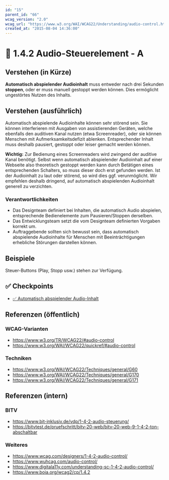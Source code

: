 ```yaml
---
id: "15"
parent_id: "66"
wcag_version: "2.0"
wcag_url: "https://www.w3.org/WAI/WCAG22/Understanding/audio-control.html"
created_at: "2015-08-04 14:36:00"
---
```


# 📜 1.4.2 Audio-Steuerelement - A

## Verstehen (in Kürze)

**Automatisch abspielender Audioinhalt** muss entweder nach drei Sekunden **stoppen**, oder er muss manuell gestoppt werden können. Dies ermöglicht ungestörtes Nutzen des Inhalts.

## Verstehen (ausführlich)

Automatisch abspielende Audioinhalte können sehr störend sein. Sie können interferieren mit Ausgaben von assistierenden Geräten, welche ebenfalls den auditiven Kanal nutzen (etwa Screenreader), oder sie können Menschen mit Aufmerksamkeitsdefizit ablenken. Entsprechender Inhalt muss deshalb pausiert, gestoppt oder leiser gemacht werden können.

**Wichtig:** Zur Bedienung eines Screenreaders wird zwingend der auditive Kanal benötigt. Selbst wenn automatisch abspielender Audioinhalt auf einer Webseite also theoretisch gestoppt werden kann durch Betätigen eines entsprechenden Schalters, so muss dieser doch erst gefunden werden. Ist der Audioinhalt zu laut oder störend, so wird dies ggf. verunmöglicht. Wir empfehlen deshalb dringend, auf automatisch abspielenden Audioinhalt generell zu verzichten.

### Verantwortlichkeiten

- Das Designteam definiert bei Inhalten, die automatisch Audio abspielen, entsprechende Bedienelemente zum Pausieren/Stoppen derselben.
- Das Entwicklungsteam setzt die vom Designteam definierten Vorgaben korrekt um.
- Auftraggebende sollten sich bewusst sein, dass automatisch abspielende Audioinhalte für Menschen mit Beeinträchtigungen erhebliche Störungen darstellen können.

## Beispiele

Steuer-Buttons (Play, Stopp usw.) stehen zur Verfügung.

## ✅ Checkpoints

- [✅ Automatisch abspielender Audio-Inhalt](automatisch-abspielender-audio-inhalt)

## Referenzen (öffentlich)

### WCAG-Varianten
- <https://www.w3.org/TR/WCAG22/#audio-control>
- <https://www.w3.org/WAI/WCAG22/quickref/#audio-control>

### Techniken
- <https://www.w3.org/WAI/WCAG22/Techniques/general/G60>
- <https://www.w3.org/WAI/WCAG22/Techniques/general/G170>
- <https://www.w3.org/WAI/WCAG22/Techniques/general/G171>

## Referenzen (intern)

### BITV
- <https://www.bit-inklusiv.de/vdp/1-4-2-audio-steuerung/>
- <https://bitvtest.de/pruefschritt/bitv-20-web/bitv-20-web-9-1-4-2-ton-abschaltbar>

### Weiteres
- <https://www.wcag.com/designers/1-4-2-audio-control/>
- <https://www.wuhcag.com/audio-control/>
- <https://www.digitala11y.com/understanding-sc-1-4-2-audio-control/>
- <https://www.boia.org/wcag2/cp/1.4.2>